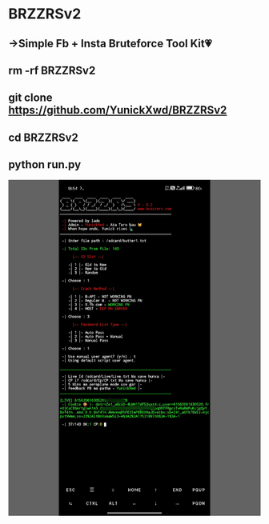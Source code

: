 # BRZZRSv2
->Simple Fb + Insta Bruteforce Tool Kit💗
-
rm -rf BRZZRSv2
-
git clone https://github.com/YunickXwd/BRZZRSv2
-
cd BRZZRSv2
-
python run.py
-
![Banner](https://raw.githubusercontent.com/YunickXwd/BRZZRSv2/main/IMG_20250722_185612.jpg)
